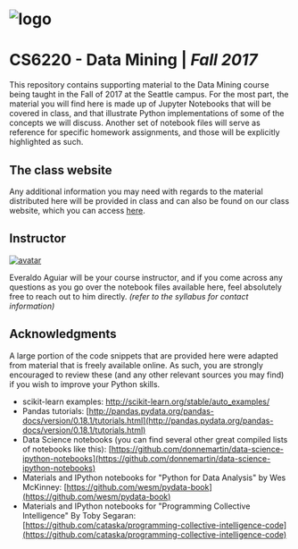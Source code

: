 # ![logo](http://i.imgur.com/SXt4HyF.png)# CS6220 - Data Mining | _Fall 2017_This repository contains supporting material to the Data Mining course being taught in the Fall of 2017 at the Seattle campus.  For the most part, the material you will find here is made up of Jupyter Notebooks that will be covered in class, and that illustrate Python implementations of some of the concepts we will discuss. Another set of notebook files will serve as reference for specific homework assignments, and those will be explicitly highlighted as such.## The class websiteAny additional information you may need with regards to the material distributed here will be provided in class and can also be found on our class website, which you can access [here](https://www.northeastern.edu/mscs_online/cs6220-18501-fall-2017/).## Instructor[![avatar](http://i.imgur.com/As3mExi.png)](https://www.linkedin.com/in/everaldoaguiar)Everaldo Aguiar will be your course instructor, and if you come across any questions as you go over the notebook files available here, feel absolutely free to reach out to him directly. _(refer to the syllabus for contact information)_## AcknowledgmentsA large portion of the code snippets that are provided here were adapted from material that is freely available online. As such, you are strongly encouraged to review these (and any other relevant sources you may find) if you wish to improve your Python skills.  * scikit-learn examples: [http://scikit-learn.org/stable/auto_examples/](http://scikit-learn.org/stable/auto_examples/)* Pandas tutorials: [http://pandas.pydata.org/pandas-docs/version/0.18.1/tutorials.html](http://pandas.pydata.org/pandas-docs/version/0.18.1/tutorials.html)* Data Science notebooks (you can find several other great compiled lists of notebooks like this): [https://github.com/donnemartin/data-science-ipython-notebooks](https://github.com/donnemartin/data-science-ipython-notebooks)* Materials and IPython notebooks for "Python for Data Analysis" by Wes McKinney: [https://github.com/wesm/pydata-book](https://github.com/wesm/pydata-book)* Materials and IPython notebooks for "Programming Collective Intelligence" By Toby Segaran: [https://github.com/cataska/programming-collective-intelligence-code](https://github.com/cataska/programming-collective-intelligence-code)